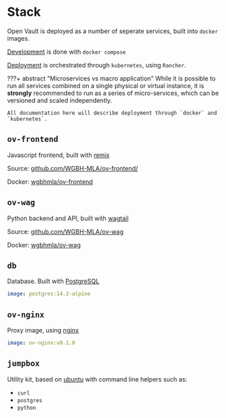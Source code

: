 # Stack

Open Vault is deployed as a number of seperate services, built into `docker` images.

[Development](/dev) is done with `docker compose`

[Deployment](/deploy) is orchestrated through `kubernetes`, using `Rancher`.

???+ abstract "Microservices vs macro application"
    While it is possible to run all services combined on a single physical or virtual instance, it is **strongly** recommended to run as a series of micro-services, which can be versioned and scaled independently.

    All documentation here will describe deployment through `docker` and `kubernetes`.

## `ov-frontend`
Javascript frontend, built with [remix](https://remix.run/)

Source: [github.com/WGBH-MLA/ov-frontend/](https://github.com/WGBH-MLA/ov-frontend/)

Docker: [wgbhmla/ov-frontend](https://hub.docker.com/r/wgbhmla/ov-frontend)


## `ov-wag`
Python backend and API, built with [wagtail](https://wagtail.org/)


Source: [github.com/WGBH-MLA/ov-wag](https://github.com/WGBH-MLA/ov-wag)

Docker: [wgbhmla/ov-wag](https://hub.docker.com/r/wgbhmla/ov-wag)


## `db`
Database. Built with [PostgreSQL](https://www.postgresql.org/)
``` yml
image: postgres:14.2-alpine
```

## `ov-nginx`
Proxy image, using [nginx](https://www.nginx.com/)
``` yml
image: ov-nginx:v0.1.0
```
## `jumpbox`
Utility kit, based on [ubuntu](https://ubuntu.com/) with command line helpers such as:

- `curl`
- `postgres`
- `python`
